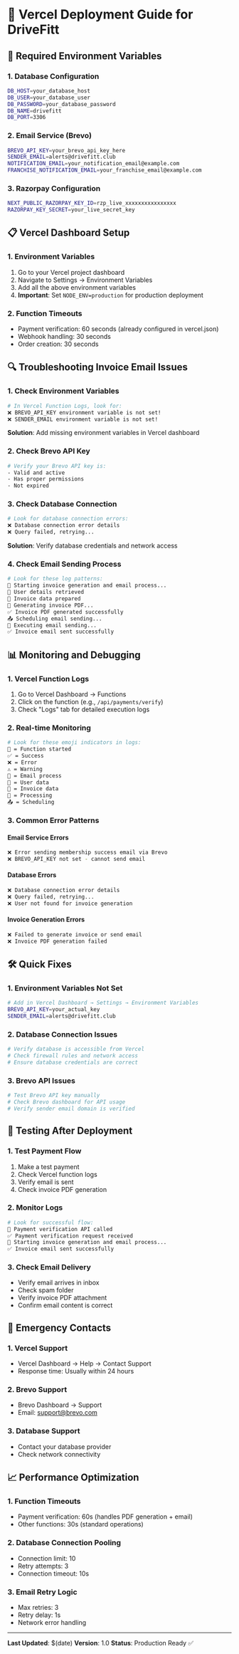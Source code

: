 # 🚀 Vercel Deployment Guide for DriveFitt

## 🔑 Required Environment Variables

### 1. Database Configuration

```bash
DB_HOST=your_database_host
DB_USER=your_database_user
DB_PASSWORD=your_database_password
DB_NAME=drivefitt
DB_PORT=3306
```

### 2. Email Service (Brevo)

```bash
BREVO_API_KEY=your_brevo_api_key_here
SENDER_EMAIL=alerts@drivefitt.club
NOTIFICATION_EMAIL=your_notification_email@example.com
FRANCHISE_NOTIFICATION_EMAIL=your_franchise_email@example.com
```

### 3. Razorpay Configuration

```bash
NEXT_PUBLIC_RAZORPAY_KEY_ID=rzp_live_xxxxxxxxxxxxxxxx
RAZORPAY_KEY_SECRET=your_live_secret_key
```

## 📋 Vercel Dashboard Setup

### 1. Environment Variables

1. Go to your Vercel project dashboard
2. Navigate to Settings → Environment Variables
3. Add all the above environment variables
4. **Important**: Set `NODE_ENV=production` for production deployment

### 2. Function Timeouts

- Payment verification: 60 seconds (already configured in vercel.json)
- Webhook handling: 30 seconds
- Order creation: 30 seconds

## 🔍 Troubleshooting Invoice Email Issues

### 1. Check Environment Variables

```bash
# In Vercel Function Logs, look for:
❌ BREVO_API_KEY environment variable is not set!
❌ SENDER_EMAIL environment variable is not set!
```

**Solution**: Add missing environment variables in Vercel dashboard

### 2. Check Brevo API Key

```bash
# Verify your Brevo API key is:
- Valid and active
- Has proper permissions
- Not expired
```

### 3. Check Database Connection

```bash
# Look for database connection errors:
❌ Database connection error details
❌ Query failed, retrying...
```

**Solution**: Verify database credentials and network access

### 4. Check Email Sending Process

```bash
# Look for these log patterns:
📧 Starting invoice generation and email process...
👤 User details retrieved
📄 Invoice data prepared
🔄 Generating invoice PDF...
✅ Invoice PDF generated successfully
📤 Scheduling email sending...
🚀 Executing email sending...
✅ Invoice email sent successfully
```

## 📊 Monitoring and Debugging

### 1. Vercel Function Logs

1. Go to Vercel Dashboard → Functions
2. Click on the function (e.g., `/api/payments/verify`)
3. Check "Logs" tab for detailed execution logs

### 2. Real-time Monitoring

```bash
# Look for these emoji indicators in logs:
🚀 = Function started
✅ = Success
❌ = Error
⚠️ = Warning
📧 = Email process
👤 = User data
📄 = Invoice data
🔄 = Processing
📤 = Scheduling
```

### 3. Common Error Patterns

#### Email Service Errors

```bash
❌ Error sending membership success email via Brevo
❌ BREVO_API_KEY not set - cannot send email
```

#### Database Errors

```bash
❌ Database connection error details
❌ Query failed, retrying...
❌ User not found for invoice generation
```

#### Invoice Generation Errors

```bash
❌ Failed to generate invoice or send email
❌ Invoice PDF generation failed
```

## 🛠️ Quick Fixes

### 1. Environment Variables Not Set

```bash
# Add in Vercel Dashboard → Settings → Environment Variables
BREVO_API_KEY=your_actual_key
SENDER_EMAIL=alerts@drivefitt.club
```

### 2. Database Connection Issues

```bash
# Verify database is accessible from Vercel
# Check firewall rules and network access
# Ensure database credentials are correct
```

### 3. Brevo API Issues

```bash
# Test Brevo API key manually
# Check Brevo dashboard for API usage
# Verify sender email domain is verified
```

## 📱 Testing After Deployment

### 1. Test Payment Flow

1. Make a test payment
2. Check Vercel function logs
3. Verify email is sent
4. Check invoice PDF generation

### 2. Monitor Logs

```bash
# Look for successful flow:
🚀 Payment verification API called
✅ Payment verification request received
📧 Starting invoice generation and email process...
✅ Invoice email sent successfully
```

### 3. Check Email Delivery

- Verify email arrives in inbox
- Check spam folder
- Verify invoice PDF attachment
- Confirm email content is correct

## 🚨 Emergency Contacts

### 1. Vercel Support

- Vercel Dashboard → Help → Contact Support
- Response time: Usually within 24 hours

### 2. Brevo Support

- Brevo Dashboard → Support
- Email: support@brevo.com

### 3. Database Support

- Contact your database provider
- Check network connectivity

## 📈 Performance Optimization

### 1. Function Timeouts

- Payment verification: 60s (handles PDF generation + email)
- Other functions: 30s (standard operations)

### 2. Database Connection Pooling

- Connection limit: 10
- Retry attempts: 3
- Connection timeout: 10s

### 3. Email Retry Logic

- Max retries: 3
- Retry delay: 1s
- Network error handling

---

**Last Updated**: $(date)
**Version**: 1.0
**Status**: Production Ready ✅

